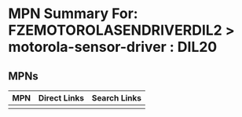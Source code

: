 



# MPN Summary For: FZEMOTOROLASENDRIVERDIL2 > motorola-sensor-driver : DIL20

## MPNs
  

|MPN|Direct Links|Search Links|
| :--- | :--- | :--- |
||||
